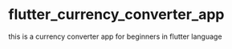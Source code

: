 # flutter_currency_converter_app
this is a currency converter app for beginners in flutter language

